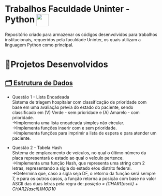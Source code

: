 # Trabalhos Faculdade Uninter - Python <img src="https://cdn.jsdelivr.net/gh/devicons/devicon@latest/icons/python/python-original.svg" width="40px" style="vertical-align: middle;" />
Repositório criado para armazenar os códigos desenvolvidos para trabalhos institucionais, requeridos pela faculdade Uninter, os quais utilizam a linguagem Python como principal.

# 📝Projetos Desenvolvidos

## [🗂 Estrutura de Dados](#Estrutura-de-Dados)


- Questão 1 - Lista Encadeada<br>
Sistema de triagem hospitalar com classificação de prioridade com base em uma avaliação prévia do estado do paciente, sendo classificado em (V) Verde - sem prioridade e (A) Amarelo - com prioridade.<br>
->Implementa uma lista encadeada simples não circular.<br>
->Implementa funções inserir com e sem prioridade.<br>
->Implementa funções para imprimir a lista de espera e para atender um paciente.<br>

- Questão 2 - Tabela Hash<br>
Sistema de emplacamento de veículos, no qual o último número da placa representará o estado ao qual o veículo pertence.<br>
->Implementa uma função Hash, que representa uma string com 2 letras, representando a sigla do estado e/ou distrito federal.<br>
->Determina que, caso a sigla seja DF, o retorno da função será sempre 7, e para os outros casos, a função retorna a posição com base no valor ASCII das duas letras pela regra de: *posição = (CHAR1{ascii} + CHAR2{ascii})MOD10<br>*
